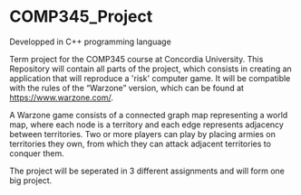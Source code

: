 # COMP345_Project

Developped in C++ programming language

Term project for the COMP345 course at Concordia University. This Repository will contain all parts of the project, which consists in creating an application that will reproduce a 'risk' computer game. It will be compatible with the rules of the “Warzone” version, which can be found at https://www.warzone.com/.

A Warzone game consists of a connected graph map representing a world map, where each node is a territory and each edge represents adjacency between territories. Two or more players can play by placing armies on territories they own, from which they can attack adjacent territories to conquer them. 

The project will be seperated in 3 different assignments and will form one big project. 

